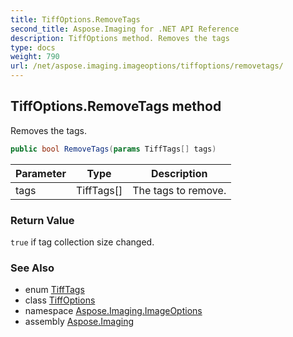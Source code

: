 ```yaml
---
title: TiffOptions.RemoveTags
second_title: Aspose.Imaging for .NET API Reference
description: TiffOptions method. Removes the tags
type: docs
weight: 790
url: /net/aspose.imaging.imageoptions/tiffoptions/removetags/
---
```

## TiffOptions.RemoveTags method

Removes the tags.

```csharp
public bool RemoveTags(params TiffTags[] tags)
```

| Parameter | Type | Description |
| --- | --- | --- |
| tags | TiffTags[] | The tags to remove. |

### Return Value

`true` if tag collection size changed.

### See Also

* enum [TiffTags](../../../aspose.imaging.fileformats.tiff.enums/tifftags/)
* class [TiffOptions](../)
* namespace [Aspose.Imaging.ImageOptions](../../tiffoptions/)
* assembly [Aspose.Imaging](../../../)


